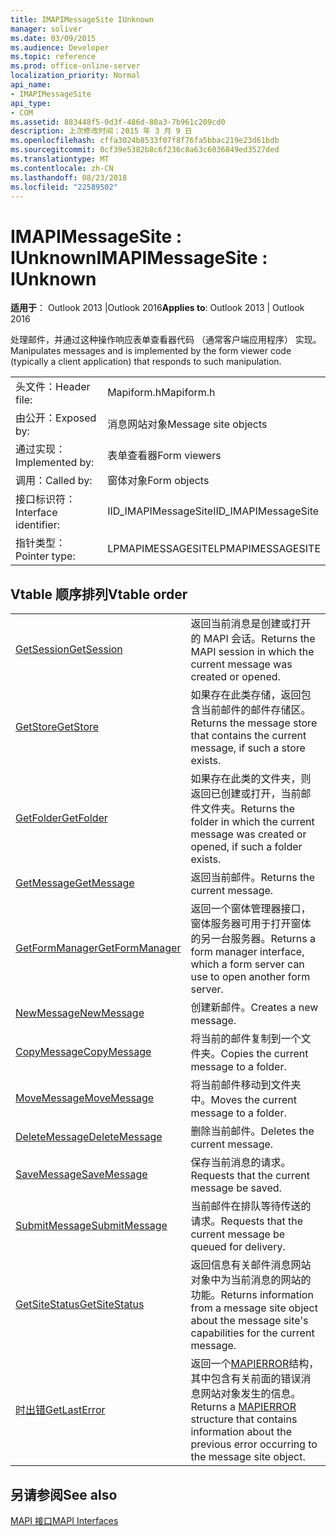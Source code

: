 ```yaml
---
title: IMAPIMessageSite IUnknown
manager: soliver
ms.date: 03/09/2015
ms.audience: Developer
ms.topic: reference
ms.prod: office-online-server
localization_priority: Normal
api_name:
- IMAPIMessageSite
api_type:
- COM
ms.assetid: 883448f5-0d3f-486d-80a3-7b961c209cd0
description: 上次修改时间：2015 年 3 月 9 日
ms.openlocfilehash: cffa3024b8533f07f8f76fa5bbac219e23d61bdb
ms.sourcegitcommit: 0cf39e5382b8c6f236c8a63c6036849ed3527ded
ms.translationtype: MT
ms.contentlocale: zh-CN
ms.lasthandoff: 08/23/2018
ms.locfileid: "22589502"
---
```

# <a name="imapimessagesite--iunknown"></a><span data-ttu-id="116d0-103">IMAPIMessageSite : IUnknown</span><span class="sxs-lookup"><span data-stu-id="116d0-103">IMAPIMessageSite : IUnknown</span></span>

  
  
<span data-ttu-id="116d0-104">**适用于**： Outlook 2013 |Outlook 2016</span><span class="sxs-lookup"><span data-stu-id="116d0-104">**Applies to**: Outlook 2013 | Outlook 2016</span></span> 
  
<span data-ttu-id="116d0-105">处理邮件，并通过这种操作响应表单查看器代码 （通常客户端应用程序） 实现。</span><span class="sxs-lookup"><span data-stu-id="116d0-105">Manipulates messages and is implemented by the form viewer code (typically a client application) that responds to such manipulation.</span></span>
  
|||
|:-----|:-----|
|<span data-ttu-id="116d0-106">头文件：</span><span class="sxs-lookup"><span data-stu-id="116d0-106">Header file:</span></span>  <br/> |<span data-ttu-id="116d0-107">Mapiform.h</span><span class="sxs-lookup"><span data-stu-id="116d0-107">Mapiform.h</span></span>  <br/> |
|<span data-ttu-id="116d0-108">由公开：</span><span class="sxs-lookup"><span data-stu-id="116d0-108">Exposed by:</span></span>  <br/> |<span data-ttu-id="116d0-109">消息网站对象</span><span class="sxs-lookup"><span data-stu-id="116d0-109">Message site objects</span></span>  <br/> |
|<span data-ttu-id="116d0-110">通过实现：</span><span class="sxs-lookup"><span data-stu-id="116d0-110">Implemented by:</span></span>  <br/> |<span data-ttu-id="116d0-111">表单查看器</span><span class="sxs-lookup"><span data-stu-id="116d0-111">Form viewers</span></span>  <br/> |
|<span data-ttu-id="116d0-112">调用：</span><span class="sxs-lookup"><span data-stu-id="116d0-112">Called by:</span></span>  <br/> |<span data-ttu-id="116d0-113">窗体对象</span><span class="sxs-lookup"><span data-stu-id="116d0-113">Form objects</span></span>  <br/> |
|<span data-ttu-id="116d0-114">接口标识符：</span><span class="sxs-lookup"><span data-stu-id="116d0-114">Interface identifier:</span></span>  <br/> |<span data-ttu-id="116d0-115">IID_IMAPIMessageSite</span><span class="sxs-lookup"><span data-stu-id="116d0-115">IID_IMAPIMessageSite</span></span>  <br/> |
|<span data-ttu-id="116d0-116">指针类型：</span><span class="sxs-lookup"><span data-stu-id="116d0-116">Pointer type:</span></span>  <br/> |<span data-ttu-id="116d0-117">LPMAPIMESSAGESITE</span><span class="sxs-lookup"><span data-stu-id="116d0-117">LPMAPIMESSAGESITE</span></span>  <br/> |
   
## <a name="vtable-order"></a><span data-ttu-id="116d0-118">Vtable 顺序排列</span><span class="sxs-lookup"><span data-stu-id="116d0-118">Vtable order</span></span>

|||
|:-----|:-----|
|[<span data-ttu-id="116d0-119">GetSession</span><span class="sxs-lookup"><span data-stu-id="116d0-119">GetSession</span></span>](imapimessagesite-getsession.md) <br/> |<span data-ttu-id="116d0-120">返回当前消息是创建或打开的 MAPI 会话。</span><span class="sxs-lookup"><span data-stu-id="116d0-120">Returns the MAPI session in which the current message was created or opened.</span></span>  <br/> |
|[<span data-ttu-id="116d0-121">GetStore</span><span class="sxs-lookup"><span data-stu-id="116d0-121">GetStore</span></span>](imapimessagesite-getstore.md) <br/> |<span data-ttu-id="116d0-122">如果存在此类存储，返回包含当前邮件的邮件存储区。</span><span class="sxs-lookup"><span data-stu-id="116d0-122">Returns the message store that contains the current message, if such a store exists.</span></span>  <br/> |
|[<span data-ttu-id="116d0-123">GetFolder</span><span class="sxs-lookup"><span data-stu-id="116d0-123">GetFolder</span></span>](imapimessagesite-getfolder.md) <br/> |<span data-ttu-id="116d0-124">如果存在此类的文件夹，则返回已创建或打开，当前邮件文件夹。</span><span class="sxs-lookup"><span data-stu-id="116d0-124">Returns the folder in which the current message was created or opened, if such a folder exists.</span></span>  <br/> |
|[<span data-ttu-id="116d0-125">GetMessage</span><span class="sxs-lookup"><span data-stu-id="116d0-125">GetMessage</span></span>](imapimessagesite-getmessage.md) <br/> |<span data-ttu-id="116d0-126">返回当前邮件。</span><span class="sxs-lookup"><span data-stu-id="116d0-126">Returns the current message.</span></span>  <br/> |
|[<span data-ttu-id="116d0-127">GetFormManager</span><span class="sxs-lookup"><span data-stu-id="116d0-127">GetFormManager</span></span>](imapimessagesite-getformmanager.md) <br/> |<span data-ttu-id="116d0-128">返回一个窗体管理器接口，窗体服务器可用于打开窗体的另一台服务器。</span><span class="sxs-lookup"><span data-stu-id="116d0-128">Returns a form manager interface, which a form server can use to open another form server.</span></span>  <br/> |
|[<span data-ttu-id="116d0-129">NewMessage</span><span class="sxs-lookup"><span data-stu-id="116d0-129">NewMessage</span></span>](imapimessagesite-newmessage.md) <br/> |<span data-ttu-id="116d0-130">创建新邮件。</span><span class="sxs-lookup"><span data-stu-id="116d0-130">Creates a new message.</span></span>  <br/> |
|[<span data-ttu-id="116d0-131">CopyMessage</span><span class="sxs-lookup"><span data-stu-id="116d0-131">CopyMessage</span></span>](imapimessagesite-copymessage.md) <br/> |<span data-ttu-id="116d0-132">将当前的邮件复制到一个文件夹。</span><span class="sxs-lookup"><span data-stu-id="116d0-132">Copies the current message to a folder.</span></span>  <br/> |
|[<span data-ttu-id="116d0-133">MoveMessage</span><span class="sxs-lookup"><span data-stu-id="116d0-133">MoveMessage</span></span>](imapimessagesite-movemessage.md) <br/> |<span data-ttu-id="116d0-134">将当前邮件移动到文件夹中。</span><span class="sxs-lookup"><span data-stu-id="116d0-134">Moves the current message to a folder.</span></span>  <br/> |
|[<span data-ttu-id="116d0-135">DeleteMessage</span><span class="sxs-lookup"><span data-stu-id="116d0-135">DeleteMessage</span></span>](imapimessagesite-deletemessage.md) <br/> |<span data-ttu-id="116d0-136">删除当前邮件。</span><span class="sxs-lookup"><span data-stu-id="116d0-136">Deletes the current message.</span></span>  <br/> |
|[<span data-ttu-id="116d0-137">SaveMessage</span><span class="sxs-lookup"><span data-stu-id="116d0-137">SaveMessage</span></span>](imapimessagesite-savemessage.md) <br/> |<span data-ttu-id="116d0-138">保存当前消息的请求。</span><span class="sxs-lookup"><span data-stu-id="116d0-138">Requests that the current message be saved.</span></span>  <br/> |
|[<span data-ttu-id="116d0-139">SubmitMessage</span><span class="sxs-lookup"><span data-stu-id="116d0-139">SubmitMessage</span></span>](imapimessagesite-submitmessage.md) <br/> |<span data-ttu-id="116d0-140">当前邮件在排队等待传送的请求。</span><span class="sxs-lookup"><span data-stu-id="116d0-140">Requests that the current message be queued for delivery.</span></span>  <br/> |
|[<span data-ttu-id="116d0-141">GetSiteStatus</span><span class="sxs-lookup"><span data-stu-id="116d0-141">GetSiteStatus</span></span>](imapimessagesite-getsitestatus.md) <br/> |<span data-ttu-id="116d0-142">返回信息有关邮件消息网站对象中为当前消息的网站的功能。</span><span class="sxs-lookup"><span data-stu-id="116d0-142">Returns information from a message site object about the message site's capabilities for the current message.</span></span>  <br/> |
|[<span data-ttu-id="116d0-143">时出错</span><span class="sxs-lookup"><span data-stu-id="116d0-143">GetLastError</span></span>](imapimessagesite-getlasterror.md) <br/> |<span data-ttu-id="116d0-144">返回一个[MAPIERROR](mapierror.md)结构，其中包含有关前面的错误消息网站对象发生的信息。</span><span class="sxs-lookup"><span data-stu-id="116d0-144">Returns a [MAPIERROR](mapierror.md) structure that contains information about the previous error occurring to the message site object.</span></span>  <br/> |
   
## <a name="see-also"></a><span data-ttu-id="116d0-145">另请参阅</span><span class="sxs-lookup"><span data-stu-id="116d0-145">See also</span></span>



[<span data-ttu-id="116d0-146">MAPI 接口</span><span class="sxs-lookup"><span data-stu-id="116d0-146">MAPI Interfaces</span></span>](mapi-interfaces.md)


